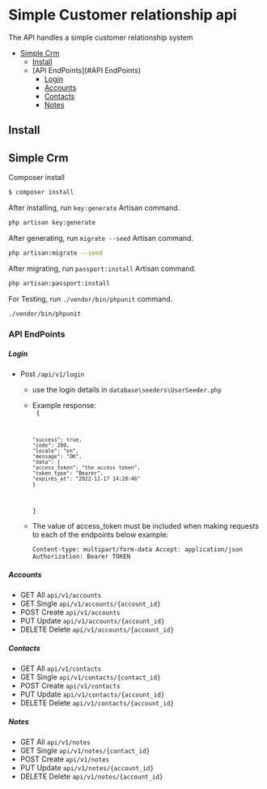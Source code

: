 # Simple Customer relationship api

The API handles a simple customer relationship system

- [Simple Crm](#simple-crm)
    - [Install](#install)
    - [API EndPoints](#API EndPoints)
        - [Login](#Login)
        - [Accounts](#Accounts)
        - [Contacts](#Contacts)
        - [Notes](#Notes)

## Install

## Simple Crm

Composer install

``` bash
$ composer install
```

After installing, run `key:generate` Artisan command.

``` bash
php artisan key:generate
```

After generating, run `migrate --seed` Artisan command.

``` bash
php artisan:migrate --seed
```

After migrating, run `passport:install` Artisan command.

``` bash
php artisan:passport:install
```

For Testing, run `./vendor/bin/phpunit`  command.

``` bash
./vendor/bin/phpunit
```

### API EndPoints
##### Login
* Post `/api/v1/login`
  - use the login details in `database\seeders\UserSeeder.php`
  - Example response:  
    <code>
    {
    
        "success": true,
        "code": 200,
        "locale": "en",
        "message": "OK",
        "data": {
        "access_token": "the access token",
        "token_type": "Bearer",
        "expires_at": "2022-11-17 14:20:46"
        }
    }
    </code>
  - The value of access_token must be included when making requests to each of the endpoints below example:
    
    `
    Content-type: multipart/form-data
    Accept: application/json
    Authorization: Bearer TOKEN
    `

##### Accounts
* GET All `api/v1/accounts`
* GET Single `api/v1/accounts/{account_id}`  
* POST Create `api/v1/accounts`
* PUT Update `api/v1/accounts/{account_id}`
* DELETE Delete `api/v1/accounts/{account_id}`

##### Contacts
* GET All `api/v1/contacts`
* GET Single `api/v1/contacts/{contact_id}`
* POST Create `api/v1/contacts`
* PUT Update `api/v1/contacts/{account_id}`
* DELETE Delete `api/v1/contacts/{account_id}`

##### Notes
* GET All `api/v1/notes`
* GET Single `api/v1/notes/{contact_id}`
* POST Create `api/v1/notes`
* PUT Update `api/v1/notes/{account_id}`
* DELETE Delete `api/v1/notes/{account_id}`
